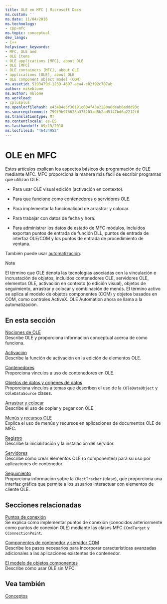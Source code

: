 ```yaml
---
title: OLE en MFC | Microsoft Docs
ms.custom: ''
ms.date: 11/04/2016
ms.technology:
- cpp-mfc
ms.topic: conceptual
dev_langs:
- C++
helpviewer_keywords:
- MFC, OLE and
- OLE items
- OLE applications [MFC], about OLE
- OLE [MFC]
- OLE containers [MFC], about OLE
- applications [OLE], about OLE
- OLE component object model (COM)
ms.assetid: 5193479d-1239-4697-aea4-e82f92c707ab
author: mikeblome
ms.author: mblome
ms.workload:
- cplusplus
ms.openlocfilehash: e43484e5f30191c604f43a2280a8deab6eddd93c
ms.sourcegitcommit: 799f9b976623a375203ad8b2ad5147bd6a2212f0
ms.translationtype: MT
ms.contentlocale: es-ES
ms.lasthandoff: 09/19/2018
ms.locfileid: "46434952"
---
```

# <a name="ole-in-mfc"></a>OLE en MFC

Estos artículos explican los aspectos básicos de programación de OLE mediante MFC. MFC proporciona la manera más fácil de escribir programas que utilizan OLE:

- Para usar OLE visual edición (activación en contexto).

- Para que funcione como contenedores o servidores OLE.

- Para implementar la funcionalidad de arrastrar y colocar.

- Para trabajar con datos de fecha y hora.

- Para administrar los datos de estado de MFC módulos, incluidos exportan puntos de entrada de función DLL, puntos de entrada de interfaz OLE/COM y los puntos de entrada de procedimiento de ventana.

También puede usar [automatización](../mfc/automation.md).

> [!NOTE]
>  El término que OLE denota las tecnologías asociadas con la vinculación e incrustación de objetos, incluidos contenedores OLE, servidores OLE, elementos OLE, activación en contexto (o edición visual), objetos de seguimiento, arrastrar y colocar y combinación de menús. El término activo se aplica al modelo de objetos componentes (COM) y objetos basados en COM, como controles ActiveX. OLE Automation ahora se llama a la automatización.

## <a name="in-this-section"></a>En esta sección

[Nociones de OLE](../mfc/ole-background.md)<br/>
Describe OLE y proporciona información conceptual acerca de cómo funciona.

[Activación](../mfc/activation-cpp.md)<br/>
Describe la función de activación en la edición de elementos OLE.

[Contenedores](../mfc/containers.md)<br/>
Proporciona vínculos a uso de contenedores en OLE.

[Objetos de datos y orígenes de datos](../mfc/data-objects-and-data-sources-ole.md)<br/>
Proporciona vínculos a temas que describen el uso de la `COleDataObject` y `COleDataSource` clases.

[Arrastrar y colocar](../mfc/drag-and-drop-ole.md)<br/>
Describe el uso de copiar y pegar con OLE.

[Menús y recursos OLE](../mfc/menus-and-resources-ole.md)<br/>
Explica el uso de menús y recursos en aplicaciones de documentos OLE de MFC.

[Registro](../mfc/registration.md)<br/>
Describe la inicialización y la instalación del servidor.

[Servidores](../mfc/servers.md)<br/>
Describe cómo crear elementos OLE (o componentes) para su uso por aplicaciones de contenedor.

[Seguimiento](../mfc/trackers.md)<br/>
Proporciona información sobre la `CRectTracker` (clase), que proporciona una interfaz gráfica que permite a los usuarios interactuar con elementos de cliente OLE.

## <a name="related-sections"></a>Secciones relacionadas

[Puntos de conexión](../mfc/connection-points.md)<br/>
Se explica cómo implementar puntos de conexión (conocidos anteriormente como puntos de conexión OLE) mediante las clases MFC `CCmdTarget` y `CConnectionPoint`.

[Componentes de contenedor y servidor COM](../mfc/containers-advanced-features.md)<br/>
Describe los pasos necesarios para incorporar características avanzadas adicionales a las aplicaciones existentes de contenedor.

[El modelo de objetos componentes](/windows/desktop/com/the-component-object-model)<br/>
Describe cómo usar OLE sin MFC.

## <a name="see-also"></a>Vea también

[Conceptos](../mfc/mfc-concepts.md)

